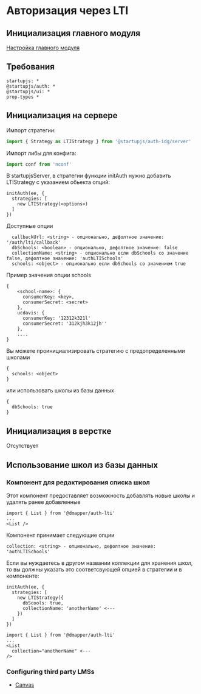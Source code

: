# Авторизация через LTI

## Инициализация главного модуля
[Настройка главного модуля](/docs/auth/main)

## Требования

```
startupjs: *
@startupjs/auth: *
@startupjs/ui: *
prop-types *
```

## Инициализация на сервере
Импорт стратегии:
```js
import { Strategy as LTIStrategy } from '@startupjs/auth-idg/server'
```

Импорт либы для конфига:
```js
import conf from 'nconf'
````

В startupjsServer, в стратегии функции initAuth нужно добавить LTIStrategy с указанием обьекта опций:

```
initAuth(ee, {
  strategies: [
    new LTIStrategy(<options>)
  ]
})
```

Доступные опции

```
  callbackUrl: <string> - опционально, дефолтное значение: '/auth/lti/callback'
  dbSchools: <boolean> - опционально, дефолтное значение: false
  collectionName: <string> - опционально если dbSchools со значение false, дефолтное значение: 'authLTISchools'
  schools: <object> - опционально если dbSchools со значением true
```

Пример значения опции schools

```
{
    <school-name>: {
      consumerKey: <key>,
      consumerSecret: <secret>
    },
    ucdavis: {
      consumerKey: '12312k321l'
      consumerSecret: '312kjh3k12jh''
    },
    ....
}
```

Вы можете проинициализировать стратегию с предопределенными школами

```
{
  schools: <object>
}
```

или использовать школы из базы данных
```
{
  dbSchools: true
}
```

## Инициализация в верстке
Отсутствует

## Использование школ из базы данных

### Компонент для редактирования списка школ

Этот компонент предоставляет возможность добавлять новые школы и удалять ранее добавленные

```
import { List } from '@dmapper/auth-lti'
...
<List />

```

Компонент принимает следующие опции

```
collection: <string> - опционально, дефолтное значение: 'authLTISchools'
```

Если вы нуждаетесь в другом названии коллекции для хранения школ, то вы должны указать это соответсвующей опцией в стратегии и в компоненте:
```
initAuth(ee, {
  strategies: [
    new LTIStrategy({
      dbScools: true,
      collectionName: 'anotherName' <---
    })
  ]
})
```

```
import { List } from '@dmapper/auth-lti'
...
<List
  collection="anotherName" <---
/>

```

### Configuring third party LMSs

- [Canvas](https://docs.google.com/document/d/1ZbxnYOnnsIybzr2RXwenYi5f2QeXc35wrnclWAsBE3Y/edit?usp=sharing)
